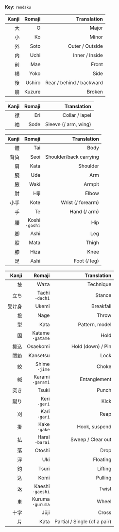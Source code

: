 **Key:** `rendaku`

| Kanji | Romaji | Translation |
|---:   | ---:   | ---:        |
| 大 | O | Major| 
| 小 | Ko | Minor| 
| 外 | Soto | Outer / Outside| 
| 内 | Uchi | Inner / Inside| 
| 前 | Mae | Front| 
| 横 | Yoko | Side| 
| 後 | Ushiro | Rear / behind / backward| 
| 崩 | Kuzure | Broken| 

| Kanji | Romaji | Translation |
|---:   | ---:   | ---:        |
| 襟 | Eri | Collar / lapel| 
| 袖 | Sode | Sleeve (/ arm, wing)| 

| Kanji | Romaji | Translation |
|---:   | ---:   | ---:        |
| 體 | Tai | Body| 
| 背負 | Seoi | Shoulder/back carrying| 
| 肩 | Kata | Shoulder| 
| 腕 | Ude | Arm| 
| 腋 | Waki | Armpit| 
| 肘 | Hiji | Elbow| 
| 小手 | Kote | Wrist (/ forearm)| 
| 手 | Te | Hand (/ arm)| 
| 腰 | Koshi <br> `-goshi` | Hip| 
| 脚 | Ashi | Leg| 
| 股 | Mata | Thigh| 
| 膝 | Hiza | Knee| 
| 足 | Ashi | Foot (/ leg)

| Kanji | Romaji | Translation |
|---:   | ---:   | ---:        |
技 | Waza | Technique| 
| 立ち | Tachi <br> `-dachi` | Stance| 
| 受け身 | Ukemi | Breakfall| 
| 投 | Nage | Throw| 
| 型 | Kata | Pattern, model| 
| 固 | Katame <br> `-gatame` | Hold| 
| 抑込 | Osaekomi | Hold (down) / Pin| 
| 関節 | Kansetsu | Lock| 
| 絞 | Shime <br> `-jime` | Choke| 
| 緘 | Karami <br> `-garami` | Entanglement| 
| 突き | Tsuki | Punch| 
| 蹴り | Keri <br> `-geri` | Kick| 
| 刈 | Kari <br> `-gari` | Reap| 
| 掛 | Kake <br> `-gake` | Hook, suspend| 
| 払 | Harai <br> `-barai` | Sweep / Clear out| 
| 落 | Otoshi | Drop| 
| 浮 | Uki | Floating| 
| 釣 | Tsuri | Lifting| 
| 込 | Komi | Pulling| 
| 返 | Kaeshi <br> `-gaeshi` | Twist| 
| 車 | Kuruma <br> `-guruma` | Wheel| 
| 十字 | Jūji | Cross| 
| 片 | Kata | Partial / Single (of a pair)
